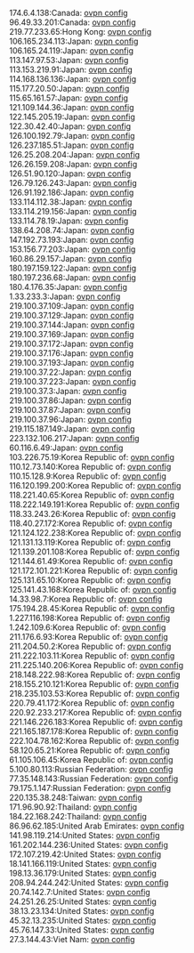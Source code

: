 174.6.4.138:Canada: [ovpn config](vpn/174_6_4_138.ovpn)  
96.49.33.201:Canada: [ovpn config](vpn/96_49_33_201.ovpn)  
219.77.233.65:Hong Kong: [ovpn config](vpn/219_77_233_65.ovpn)  
106.165.234.113:Japan: [ovpn config](vpn/106_165_234_113.ovpn)  
106.165.24.119:Japan: [ovpn config](vpn/106_165_24_119.ovpn)  
113.147.97.53:Japan: [ovpn config](vpn/113_147_97_53.ovpn)  
113.153.219.91:Japan: [ovpn config](vpn/113_153_219_91.ovpn)  
114.168.136.136:Japan: [ovpn config](vpn/114_168_136_136.ovpn)  
115.177.20.50:Japan: [ovpn config](vpn/115_177_20_50.ovpn)  
115.65.161.57:Japan: [ovpn config](vpn/115_65_161_57.ovpn)  
121.109.144.36:Japan: [ovpn config](vpn/121_109_144_36.ovpn)  
122.145.205.19:Japan: [ovpn config](vpn/122_145_205_19.ovpn)  
122.30.42.40:Japan: [ovpn config](vpn/122_30_42_40.ovpn)  
126.100.192.79:Japan: [ovpn config](vpn/126_100_192_79.ovpn)  
126.237.185.51:Japan: [ovpn config](vpn/126_237_185_51.ovpn)  
126.25.208.204:Japan: [ovpn config](vpn/126_25_208_204.ovpn)  
126.26.159.208:Japan: [ovpn config](vpn/126_26_159_208.ovpn)  
126.51.90.120:Japan: [ovpn config](vpn/126_51_90_120.ovpn)  
126.79.126.243:Japan: [ovpn config](vpn/126_79_126_243.ovpn)  
126.91.192.186:Japan: [ovpn config](vpn/126_91_192_186.ovpn)  
133.114.112.38:Japan: [ovpn config](vpn/133_114_112_38.ovpn)  
133.114.219.156:Japan: [ovpn config](vpn/133_114_219_156.ovpn)  
133.114.78.19:Japan: [ovpn config](vpn/133_114_78_19.ovpn)  
138.64.208.74:Japan: [ovpn config](vpn/138_64_208_74.ovpn)  
147.192.73.193:Japan: [ovpn config](vpn/147_192_73_193.ovpn)  
153.156.77.203:Japan: [ovpn config](vpn/153_156_77_203.ovpn)  
160.86.29.157:Japan: [ovpn config](vpn/160_86_29_157.ovpn)  
180.197.159.122:Japan: [ovpn config](vpn/180_197_159_122.ovpn)  
180.197.236.68:Japan: [ovpn config](vpn/180_197_236_68.ovpn)  
180.4.176.35:Japan: [ovpn config](vpn/180_4_176_35.ovpn)  
1.33.233.3:Japan: [ovpn config](vpn/1_33_233_3.ovpn)  
219.100.37.109:Japan: [ovpn config](vpn/219_100_37_109.ovpn)  
219.100.37.129:Japan: [ovpn config](vpn/219_100_37_129.ovpn)  
219.100.37.144:Japan: [ovpn config](vpn/219_100_37_144.ovpn)  
219.100.37.169:Japan: [ovpn config](vpn/219_100_37_169.ovpn)  
219.100.37.172:Japan: [ovpn config](vpn/219_100_37_172.ovpn)  
219.100.37.176:Japan: [ovpn config](vpn/219_100_37_176.ovpn)  
219.100.37.193:Japan: [ovpn config](vpn/219_100_37_193.ovpn)  
219.100.37.22:Japan: [ovpn config](vpn/219_100_37_22.ovpn)  
219.100.37.223:Japan: [ovpn config](vpn/219_100_37_223.ovpn)  
219.100.37.3:Japan: [ovpn config](vpn/219_100_37_3.ovpn)  
219.100.37.86:Japan: [ovpn config](vpn/219_100_37_86.ovpn)  
219.100.37.87:Japan: [ovpn config](vpn/219_100_37_87.ovpn)  
219.100.37.96:Japan: [ovpn config](vpn/219_100_37_96.ovpn)  
219.115.187.149:Japan: [ovpn config](vpn/219_115_187_149.ovpn)  
223.132.106.217:Japan: [ovpn config](vpn/223_132_106_217.ovpn)  
60.116.6.49:Japan: [ovpn config](vpn/60_116_6_49.ovpn)  
103.226.75.19:Korea Republic of: [ovpn config](vpn/103_226_75_19.ovpn)  
110.12.73.140:Korea Republic of: [ovpn config](vpn/110_12_73_140.ovpn)  
110.15.128.9:Korea Republic of: [ovpn config](vpn/110_15_128_9.ovpn)  
116.120.199.200:Korea Republic of: [ovpn config](vpn/116_120_199_200.ovpn)  
118.221.40.65:Korea Republic of: [ovpn config](vpn/118_221_40_65.ovpn)  
118.222.149.191:Korea Republic of: [ovpn config](vpn/118_222_149_191.ovpn)  
118.33.243.26:Korea Republic of: [ovpn config](vpn/118_33_243_26.ovpn)  
118.40.27.172:Korea Republic of: [ovpn config](vpn/118_40_27_172.ovpn)  
121.124.122.238:Korea Republic of: [ovpn config](vpn/121_124_122_238.ovpn)  
121.131.13.119:Korea Republic of: [ovpn config](vpn/121_131_13_119.ovpn)  
121.139.201.108:Korea Republic of: [ovpn config](vpn/121_139_201_108.ovpn)  
121.144.61.49:Korea Republic of: [ovpn config](vpn/121_144_61_49.ovpn)  
121.172.101.221:Korea Republic of: [ovpn config](vpn/121_172_101_221.ovpn)  
125.131.65.10:Korea Republic of: [ovpn config](vpn/125_131_65_10.ovpn)  
125.141.43.168:Korea Republic of: [ovpn config](vpn/125_141_43_168.ovpn)  
14.33.98.7:Korea Republic of: [ovpn config](vpn/14_33_98_7.ovpn)  
175.194.28.45:Korea Republic of: [ovpn config](vpn/175_194_28_45.ovpn)  
1.227.116.198:Korea Republic of: [ovpn config](vpn/1_227_116_198.ovpn)  
1.242.109.6:Korea Republic of: [ovpn config](vpn/1_242_109_6.ovpn)  
211.176.6.93:Korea Republic of: [ovpn config](vpn/211_176_6_93.ovpn)  
211.204.50.2:Korea Republic of: [ovpn config](vpn/211_204_50_2.ovpn)  
211.222.103.11:Korea Republic of: [ovpn config](vpn/211_222_103_11.ovpn)  
211.225.140.206:Korea Republic of: [ovpn config](vpn/211_225_140_206.ovpn)  
218.148.222.98:Korea Republic of: [ovpn config](vpn/218_148_222_98.ovpn)  
218.155.210.121:Korea Republic of: [ovpn config](vpn/218_155_210_121.ovpn)  
218.235.103.53:Korea Republic of: [ovpn config](vpn/218_235_103_53.ovpn)  
220.79.41.172:Korea Republic of: [ovpn config](vpn/220_79_41_172.ovpn)  
220.92.233.217:Korea Republic of: [ovpn config](vpn/220_92_233_217.ovpn)  
221.146.226.183:Korea Republic of: [ovpn config](vpn/221_146_226_183.ovpn)  
221.165.187.178:Korea Republic of: [ovpn config](vpn/221_165_187_178.ovpn)  
222.104.78.162:Korea Republic of: [ovpn config](vpn/222_104_78_162.ovpn)  
58.120.65.21:Korea Republic of: [ovpn config](vpn/58_120_65_21.ovpn)  
61.105.106.45:Korea Republic of: [ovpn config](vpn/61_105_106_45.ovpn)  
5.100.80.113:Russian Federation: [ovpn config](vpn/5_100_80_113.ovpn)  
77.35.148.143:Russian Federation: [ovpn config](vpn/77_35_148_143.ovpn)  
79.175.1.147:Russian Federation: [ovpn config](vpn/79_175_1_147.ovpn)  
220.135.38.248:Taiwan: [ovpn config](vpn/220_135_38_248.ovpn)  
171.96.90.92:Thailand: [ovpn config](vpn/171_96_90_92.ovpn)  
184.22.168.242:Thailand: [ovpn config](vpn/184_22_168_242.ovpn)  
86.96.62.185:United Arab Emirates: [ovpn config](vpn/86_96_62_185.ovpn)  
141.98.119.214:United States: [ovpn config](vpn/141_98_119_214.ovpn)  
161.202.144.236:United States: [ovpn config](vpn/161_202_144_236.ovpn)  
172.107.219.42:United States: [ovpn config](vpn/172_107_219_42.ovpn)  
18.141.166.119:United States: [ovpn config](vpn/18_141_166_119.ovpn)  
198.13.36.179:United States: [ovpn config](vpn/198_13_36_179.ovpn)  
208.94.244.242:United States: [ovpn config](vpn/208_94_244_242.ovpn)  
20.74.142.7:United States: [ovpn config](vpn/20_74_142_7.ovpn)  
24.251.26.25:United States: [ovpn config](vpn/24_251_26_25.ovpn)  
38.13.23.134:United States: [ovpn config](vpn/38_13_23_134.ovpn)  
45.32.13.235:United States: [ovpn config](vpn/45_32_13_235.ovpn)  
45.76.147.33:United States: [ovpn config](vpn/45_76_147_33.ovpn)  
27.3.144.43:Viet Nam: [ovpn config](vpn/27_3_144_43.ovpn)  
